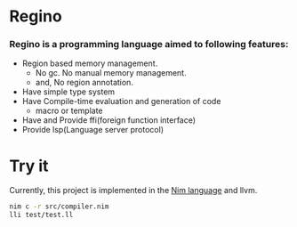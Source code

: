 # Regino
### Regino is a programming language aimed to following features:
* Region based memory management.
  * No gc. No manual memory management.
  * and, No region annotation.
* Have simple type system
* Have Compile-time evaluation and generation of code
  * macro or template
* Have and Provide ffi(foreign function interface)
* Provide lsp(Language server protocol)

# Try it
Currently, this project is implemented in the [Nim language](https://nim-lang.org/) and llvm.

```sh
nim c -r src/compiler.nim
lli test/test.ll
```